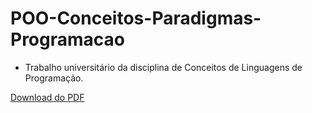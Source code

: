 # POO-Conceitos-Paradigmas-Programacao
* Trabalho universitário da disciplina de Conceitos de Linguagens de Programação.

[Download do PDF](doc.pdf)
